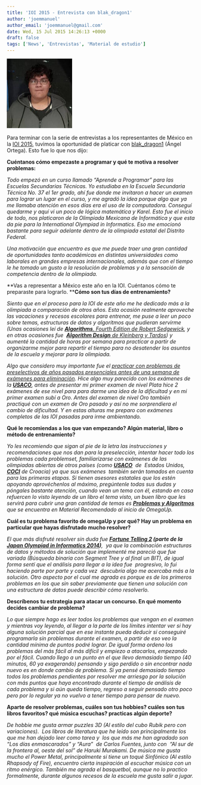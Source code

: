 ```yaml
---
title: 'IOI 2015 - Entrevista con blak_dragon1'
author: 'joemmanuel'
author_email: 'joemmanuel@gmail.com'
date: Wed, 15 Jul 2015 14:26:13 +0000
draft: false
tags: ['News', 'Entrevistas', 'Material de estudio']
---
```


[![blak_dragon1](/images/entrevistaIOI.jpg)](https://omegaup.com/profile/blak_dragon1)

Para terminar con la serie de entrevistas a los representantes de México en la [IOI 2015](http://ioi2015.kz/index), tuvimos la oportunidad de platicar con [blak\_dragon1](https://omegaup.com/profile/blak_dragon1) (Ángel Ortega). Esto fue lo que nos dijo:

**Cuéntanos cómo empezaste a programar y qué te motiva a resolver problemas:**

_Todo empezó en un curso llamado “Aprende a Programar” para las Escuelas Secundarias Técnicas. Yo estudiaba en la Escuela Secundaria Técnica No. 37 el 1er grado, ahí fue donde me invitaron a hacer un examen para lograr un lugar en el curso, y me agradó la idea porque algo que ya me llamaba atención en esos días era el uso de la computadora. Conseguí quedarme y aquí vi un poco de lógica matemática y Karel. Esto fue el inicio de todo, nos platicaron de la Olimpiada Mexicana de Informática y que esta da pie para la International Olympiad in Informatics. Eso me emocionó bastante para seguir adelante dentro de la olimpiada estatal del Distrito Federal._

_Una motivación que encuentro es que me puede traer una gran cantidad de oportunidades tanto académicas en distintas universidades como laborales en grandes empresas internacionales, además que con el tiempo le he tomado un gusto a la resolución de problemas y a la sensación de competencia dentro de la olimpiada._

**Vas a representar a México este año en la IOI. Cuéntanos cómo te preparaste para lograrlo. ****Cómo son tus días de entrenamiento?**

_Siento que en el proceso para la IOI de este año me he dedicado más a la olimpiada a comparación de otros años. Esta ocasión realmente aproveche las vacaciones y recesos escolares para entrenar, me puse a leer un poco sobre temas, estructuras de datos y algoritmos que pudieran servirme (Unas ocasiones leí de [**Algorithms**, Fourth Edition de Robert Sedgewick](http://www.amazon.com/Algorithms-4th-Robert-Sedgewick/dp/032157351X/ref=sr_1_1?s=books&ie=UTF8&qid=1436888063&sr=1-1&keywords=algorithms+sedgewick&pebp=1436888065498&perid=0P2WGZK86N1VW3DNCF81), y en otras ocasiones fue  [**Algorithm Design** de Kleinberg y Tardos](http://www.amazon.com/Algorithm-Design-Jon-Kleinberg/dp/0321295358/ref=sr_1_1?s=books&ie=UTF8&qid=1436888091&sr=1-1&keywords=algorithm+design+kleinberg&pebp=1436888104331&perid=0ZZ1PRCAJ3WCJF4F6ZXM)) y aumenté la cantidad de horas por semana para practicar a partir de organizarme mejor para repartir el tiempo para no desatender los asuntos de la escuela y mejorar para la olimpiada._

_Algo que considero muy importante fue el [practicar con problemas de preselectivos de años pasados presenciales antes de una semana de exámenes para eliminación](http://blog.omegaup.com/2015/06/el-camino-de-mexico-rumbo-a-la-ioi-2015/). Hice algo muy parecido con los exámenes de la **[USACO](http://usaco.org/)**, antes de presentar mi primer examen de nivel Plata hice 2 exámenes de ese nivel para para darme una idea de la dificultad y en mi primer examen subí a Oro. Antes del examen de nivel Oro también practiqué con un examen de Oro pasado y así no me sorprendiera el cambio de dificultad. Y en estas alturas me preparo con exámenes completos de las IOI pasadas para irme ambientando._

**Qué le recomiendas a los que van empezando? Algún material, libro o método de entrenamiento?**

_Yo les recomiendo que sigan al pie de la letra las instrucciones y recomendaciones que nos dan para la preselección, intentar hacer todo los problemas cada problemset, familiarizarse con exámenes de las olimpiadas abiertas de otros países (como **[USACO](http://usaco.org/)**  de  Estados Unidos, **[COCI](http://hsin.hr/coci/)** de Croacia) ya que sus exámenes  también serán tomados en cuenta para las primeras etapas. Si tienen asesores estatales que los estén apoyando aprovéchenlos al máximo, pregúntenle todas sus dudas y póngales bastante atención, cuando vean un tema con él, estando en casa refuercen lo visto leyendo de un libro el tema visto, un buen libro que les servirá para cubrir una gran cantidad de temas es **[Problemas y Algoritmos](https://omegaup.com/img/libropre3.pdf)** que se encuentra en Material Recomendado al inicio de OmegaUp._

**Cuál es tu problema favorito de omegaUp y por qué? Hay un problema en particular que hayas disfrutado mucho resolver?**

_El que más disfruté resolver sin duda fue **[Fortune Telling 2](https://omegaup.com/arena/problem/Fortune-Telling-2) (parte de la [Japan Olympiad in Informatics 2014](https://omegaup.com/arena/JOI2014DAY1))**,  ya que la combinación estructuras de datos y métodos de solución que implementé me pareció que fue variada (Búsqueda binaria con Segment Tree y al final un BIT), de igual forma sentí que el análisis para llegar a la idea fue  progresivo, lo fui haciendo parte por parte y cada vez  descubría algo me acercaba más a la solución. Otro aspecto por el cual me agrada es porque es de los primeros problemas en los que sin saber previamente que tienen una solución con una estructura de datos puede describir cómo resolverlo._

**Descríbenos tu estrategia para atacar un concurso. En qué momento decides cambiar de problema?**

_Lo que siempre hago es leer todos los problemas que vengan en el examen y mientras voy leyendo, al llegar a la parte de los límites intentar ver si hay alguna solución parcial que en ese instante pueda deducir si conseguiré programarla sin problemas durante el examen, a partir de eso veo la cantidad mínima de puntos podré lograr. De igual forma ordeno los problemas del más fácil al más difícil y empiezo a atacarlos, empezando por el fácil. Cuando llego a un punto en el que llevo demasiado tiempo (40 minutos, 60 ya exagerando) pensando y sigo perdido o sin encontrar nada nuevo es en donde cambio de problema. Si ya pensé demasiado tiempo todos los problemas pendientes por resolver me arriesgo por la solución con más puntos que haya encontrado durante el tiempo de análisis de cada problema y si aún queda tiempo, regreso a seguir pensado otro poco pero por lo regular ya no vuelvo a tener tiempo para pensar de nuevo._

**Aparte de resolver problemas, cuáles son tus hobbies? cuáles son tus libros favoritos? qué música escuchas? practicas algún deporte?**

_De hobbie me gusta armar puzzles 3D (Al estilo del cubo Rubik pero con variaciones).  Los libros de literatura que he leído son principalmente los que me han dejado leer como tarea y  los que más me han agradado son “Los días enmascarados” y “Aura”  de Carlos Fuentes, junto con  “Al sur de la frontera al, oeste del sol” de Haruki Murakami. De música me gusta mucho el Power Metal, principalmente si tiene un toqué Sinfónico (Al estilo Rhapsody of Fire), encuentro cierta inspiración al escuchar música con un ritmo enérgico. También me agrada el basquetbol, aunque no lo practico formalmente, durante algunos recesos de la escuela me gusta salir a jugar._